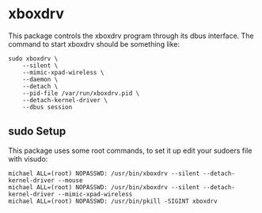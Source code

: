 
# xboxdrv

This package controls the xboxdrv program through its dbus interface.
The command to start xboxdrv should be something like:
```
sudo xboxdrv \
    --silent \
    --mimic-xpad-wireless \
    --daemon \
    --detach \
    --pid-file /var/run/xboxdrv.pid \
    --detach-kernel-driver \
    --dbus session
```

## sudo Setup

This package uses some root commands, to set it up
edit your sudoers file with visudo:

```
michael ALL=(root) NOPASSWD: /usr/bin/xboxdrv --silent --detach-kernel-driver --mouse
michael ALL=(root) NOPASSWD: /usr/bin/xboxdrv --silent --detach-kernel-driver --mimic-xpad-wireless
michael ALL=(root) NOPASSWD: /usr/bin/pkill -SIGINT xboxdrv
```
